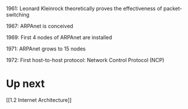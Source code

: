 1961: Leonard Kleinrock theoretically proves the effectiveness of packet-switching

1967: ARPAnet is conceived

1969: First 4 nodes of ARPAnet are installed

1971: ARPAnet grows to 15 nodes

1972: First host-to-host protocol: Network Control Protocol (NCP)


# Up next
[[1.2 Internet Architecture]]